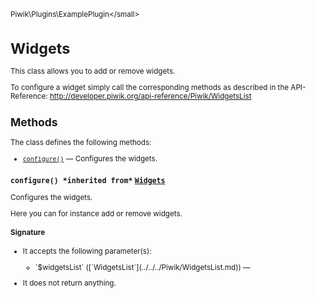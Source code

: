 <small>Piwik\Plugins\ExamplePlugin\</small>

Widgets
=======

This class allows you to add or remove widgets.

To configure a widget simply call the corresponding methods as described in the API-Reference:
http://developer.piwik.org/api-reference/Piwik/WidgetsList

Methods
-------

The class defines the following methods:

- [`configure()`](#configure) &mdash; Configures the widgets.

<a name="configure" id="configure"></a>
<a name="configure" id="configure"></a>
### `configure() *inherited from*` [`Widgets`](../../../Piwik/Plugin/Widgets.md)
Configures the widgets.

Here you can for instance add or remove widgets.

#### Signature

-  It accepts the following parameter(s):

   <ul>
   <li>
      <div markdown="1" class="parameter">
      `$widgetsList` ([`WidgetsList`](../../../Piwik/WidgetsList.md)) &mdash;

      <div markdown="1" class="param-desc"></div>

      <div style="clear:both;"/>

      </div>
   </li>
   </ul>
- It does not return anything.

